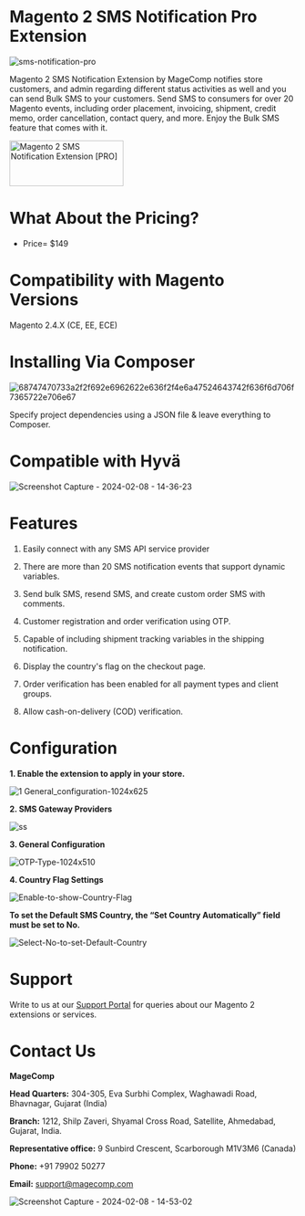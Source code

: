 # Magento 2 SMS Notification Pro Extension

![sms-notification-pro](https://github.com/patelanny/magento2-sms-notification-pro/assets/121279820/e0ae21de-f1ae-461a-bc61-bd1d22a364f5)

Magento 2 SMS Notification Extension by MageComp notifies store customers, and admin regarding different status activities as well and you can send Bulk SMS to your customers. Send SMS to consumers for over 20 Magento events, including order placement, invoicing, shipment, credit memo, order cancellation, contact query, and more. Enjoy the Bulk SMS feature that comes with it.

<a href="https://magecomp.com/magento-2-sms-notification-pro.html">
<img src="https://camo.githubusercontent.com/f0daed80e54cedb78e21b512762e63e90ee6915af7ff2c58499c865b0e679f93/68747470733a2f2f6d616765636f6d702e636f6d2f6d656469612f627574746f6e2e77656270" alt="Magento 2 SMS Notification Extension [PRO]" width="200" height="80">
</a>

# What About the Pricing?
* Price= $149
  
# Compatibility with Magento Versions
Magento 2.4.X (CE, EE, ECE)

# Installing Via Composer

![68747470733a2f2f692e6962622e636f2f4e6a47524643742f636f6d706f7365722e706e67](https://github.com/patelanny/magento-2-easy-coupon-manager/assets/121279820/cd9f4278-852a-4c9e-a5de-d6b96b0b2508)

Specify project dependencies using a JSON file & leave everything to Composer.

# Compatible with Hyvä

![Screenshot Capture - 2024-02-08 - 14-36-23](https://github.com/patelanny/magento-2-easy-coupon-manager/assets/121279820/9d2278de-e0b8-4585-9159-bc77325456e7)

# Features

1. Easily connect with any SMS API service provider

2. There are more than 20 SMS notification events that support dynamic variables.

3. Send bulk SMS, resend SMS, and create custom order SMS with comments.

4. Customer registration and order verification using OTP.

5. Capable of including shipment tracking variables in the shipping notification.

6. Display the country's flag on the checkout page.

7. Order verification has been enabled for all payment types and client groups.

8. Allow cash-on-delivery (COD) verification.

# Configuration

**1. Enable the extension to apply in your store.**

![1 General_configuration-1024x625](https://github.com/patelanny/magento2-sms-notification-pro/assets/121279820/9f5bcba2-6093-4785-a0a5-77dcb18a0d5a)

**2. SMS Gateway Providers**

![ss](https://github.com/patelanny/magento2-sms-notification-pro/assets/121279820/007a900c-bd14-46eb-948c-aef8470f5766)

**3. General Configuration**

![OTP-Type-1024x510](https://github.com/patelanny/magento2-sms-notification-pro/assets/121279820/050625ba-96e2-4b81-9ce3-f46dd65183d6)

**4. Country Flag Settings**

![Enable-to-show-Country-Flag](https://github.com/patelanny/magento2-sms-notification-pro/assets/121279820/c56ea10e-e3ae-4a8c-8eff-4a24e39c4202)

**To set the Default SMS Country, the “Set Country Automatically” field must be set to No.**

![Select-No-to-set-Default-Country](https://github.com/patelanny/magento2-sms-notification-pro/assets/121279820/90965f44-6408-403e-b252-7a57aa8a8890)

# Support
Write to us at our <a href="https://magecomp.com/support/">Support Portal</a> for queries about our Magento 2 extensions or services.

# Contact Us
**MageComp**

**Head Quarters:** 304-305, Eva Surbhi Complex, Waghawadi Road, Bhavnagar, Gujarat (India)

**Branch:** 1212, Shilp Zaveri, Shyamal Cross Road, Satellite, Ahmedabad, Gujarat, India.

**Representative office:** 9 Sunbird Crescent, Scarborough M1V3M6 (Canada)

**Phone:** +91 79902 50277

**Email:** support@magecomp.com

![Screenshot Capture - 2024-02-08 - 14-53-02](https://github.com/patelanny/magento-2-easy-coupon-manager/assets/121279820/94de763e-31bc-4fb3-b807-6a6108bc5eea)
